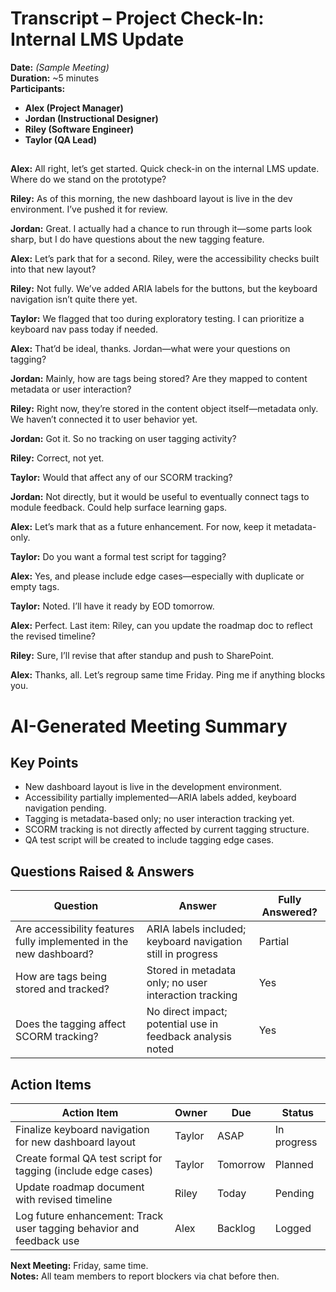 # Transcript – Project Check-In: Internal LMS Update

**Date:** _(Sample Meeting)_  
**Duration:** ~5 minutes  
**Participants:**  
- **Alex (Project Manager)**  
- **Jordan (Instructional Designer)**  
- **Riley (Software Engineer)**  
- **Taylor (QA Lead)**

<h2></h2>

**Alex:** All right, let’s get started. Quick check-in on the internal LMS update. Where do we stand on the prototype?

**Riley:** As of this morning, the new dashboard layout is live in the dev environment. I’ve pushed it for review.

**Jordan:** Great. I actually had a chance to run through it—some parts look sharp, but I do have questions about the new tagging feature.

**Alex:** Let’s park that for a second. Riley, were the accessibility checks built into that new layout?

**Riley:** Not fully. We’ve added ARIA labels for the buttons, but the keyboard navigation isn’t quite there yet.

**Taylor:** We flagged that too during exploratory testing. I can prioritize a keyboard nav pass today if needed.

**Alex:** That’d be ideal, thanks. Jordan—what were your questions on tagging?

**Jordan:** Mainly, how are tags being stored? Are they mapped to content metadata or user interaction?

**Riley:** Right now, they’re stored in the content object itself—metadata only. We haven’t connected it to user behavior yet.

**Jordan:** Got it. So no tracking on user tagging activity?

**Riley:** Correct, not yet.

**Taylor:** Would that affect any of our SCORM tracking?

**Jordan:** Not directly, but it would be useful to eventually connect tags to module feedback. Could help surface learning gaps.

**Alex:** Let’s mark that as a future enhancement. For now, keep it metadata-only.

**Taylor:** Do you want a formal test script for tagging?

**Alex:** Yes, and please include edge cases—especially with duplicate or empty tags.

**Taylor:** Noted. I’ll have it ready by EOD tomorrow.

**Alex:** Perfect. Last item: Riley, can you update the roadmap doc to reflect the revised timeline?

**Riley:** Sure, I’ll revise that after standup and push to SharePoint.

**Alex:** Thanks, all. Let’s regroup same time Friday. Ping me if anything blocks you.

# AI-Generated Meeting Summary

## Key Points
- New dashboard layout is live in the development environment.
- Accessibility partially implemented—ARIA labels added, keyboard navigation pending.
- Tagging is metadata-based only; no user interaction tracking yet.
- SCORM tracking is not directly affected by current tagging structure.
- QA test script will be created to include tagging edge cases.

## Questions Raised & Answers

| Question                                                                 | Answer                                                                 | Fully Answered? |
|--------------------------------------------------------------------------|------------------------------------------------------------------------|-----------------|
| Are accessibility features fully implemented in the new dashboard?      | ARIA labels included; keyboard navigation still in progress            | Partial       |
| How are tags being stored and tracked?                                  | Stored in metadata only; no user interaction tracking                  | Yes           |
| Does the tagging affect SCORM tracking?                                 | No direct impact; potential use in feedback analysis noted             | Yes           |

## Action Items

| Action Item                                                             | Owner     | Due         | Status       |
|------------------------------------------------------------------------|-----------|-------------|--------------|
| Finalize keyboard navigation for new dashboard layout                  | Taylor    | ASAP        | In progress  |
| Create formal QA test script for tagging (include edge cases)         | Taylor    | Tomorrow    | Planned      |
| Update roadmap document with revised timeline                         | Riley     | Today       | Pending      |
| Log future enhancement: Track user tagging behavior and feedback use  | Alex      | Backlog     | Logged       |

**Next Meeting:** Friday, same time.  
**Notes:** All team members to report blockers via chat before then.
